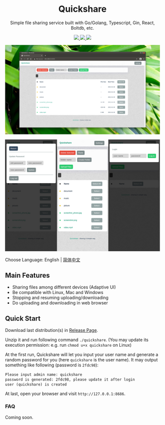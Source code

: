 <h1 align="center">
  Quickshare
</h1>
<p align="center">
  Simple file sharing service built with Go/Golang, Typescript, Gin, React, Boltdb, etc.
</p>
<p align="center">
  <a href="https://github.com/ihexxa/quickshare/actions">
    <img src="https://github.com/ihexxa/quickshare/workflows/quickshare-ci/badge.svg" />
  </a>
  <a href="https://goreportcard.com/report/github.com/ihexxa/quickshare">
    <img src="https://goreportcard.com/badge/github.com/ihexxa/quickshare" />
  </a>
  <a href="https://gitter.im/quickshare/Lobby?utm_source=share-link&utm_medium=link&utm_campaign=share-link">
    <img src="https://badges.gitter.im/Join%20Chat.svg" />
  </a>
<p>

![Quickshare on desktop](./docs/imgs/desktop.jpeg)

![Quickshare on mobile](./docs/imgs/mobile.jpeg)

Choose Language: English | [简体中文](./docs/README_zh-cn.md)

## Main Features

- Sharing files among different devices (Adaptive UI)
- Be compatible with Linux, Mac and Windows
- Stopping and resuming uploading/downloading
- Do uploading and downloading in web browser

## Quick Start

Download last distribution(s) in [Release Page](https://github.com/ihexxa/quickshare/releases).

Unzip it and run following command `./quickshare`. (You may update its execution permission: e.g. run `chmod u+x quickshare` on Linux)

At the first run, Quickshare will let you input your user name and generate a random password for you (here `quickshare` is the user name). It may output something like following (password is `2fdc98`):

```
Please input admin name: quickshare
password is generated: 2fdc98, please update it after login
user (quickshare) is created
```

At last, open your browser and visit `http://127.0.0.1:8686`.

### FAQ

Coming soon.
